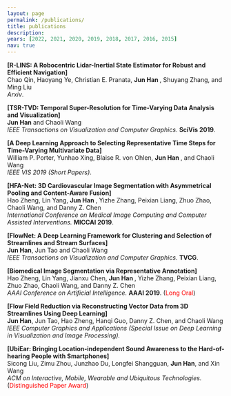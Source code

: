 ```yaml
---
layout: page
permalink: /publications/
title: publications
description: 
years: [2022, 2021, 2020, 2019, 2018, 2017, 2016, 2015]
nav: true
---
```


<div class="publications">
  
<b>[R-LINS: A Robocentric Lidar-Inertial State Estimator for Robust and Efficient Navigation]</b> <br> 
Chao Qin, Haoyang Ye, Christian E. Pranata, <b> Jun Han </b>, Shuyang Zhang, and Ming Liu <br>
<i>Arxiv</i>.


<b>[TSR-TVD: Temporal Super-Resolution for Time-Varying Data Analysis and Visualization]</b> <br> 
<b>Jun Han</b> and Chaoli Wang <br>
<i>IEEE Transactions on Visualization and Computer Graphics</i>. <b>SciVis 2019</b>.



<b>[A Deep Learning Approach to Selecting Representative Time Steps for Time-Varying Multivariate Data]</b> <br>
William P. Porter, Yunhao Xing, Blaise R. von Ohlen, <b>Jun Han </b>, and Chaoli Wang <br>
<i>IEEE VIS 2019 (Short Papers)</i>. 

<b>[HFA-Net: 3D Cardiovascular Image Segmentation with Asymmetrical Pooling and Content-Aware Fusion]</b> <br>
Hao Zheng, Lin Yang, <b> Jun Han </b>, Yizhe Zhang, Peixian Liang, Zhuo Zhao, Chaoli Wang, and Danny Z. Chen <br>
<i>International Conference on Medical Image Computing and Computer Assisted Interventions.</i> <b>MICCAI 2019</b>.


<b>[FlowNet: A Deep Learning Framework for Clustering and Selection of Streamlines and Stream Surfaces]</b> <br>
<b>Jun Han</b>, Jun Tao and Chaoli Wang <br>
<i>IEEE Transactions on Visualization and Computer Graphics</i>. <b>TVCG</b>.


<b>[Biomedical Image Segmentation via Representative Annotation]</b><br>
Hao Zheng, Lin Yang, Jianxu Chen, <b> Jun Han </b>, Yizhe Zhang, Peixian Liang, Zhuo Zhao, Chaoli Wang, and Danny Z. Chen <br> <i>AAAI Conference on Artificial Intelligence.</i> <b>AAAI 2019</b>. (<span style="color:red">Long Oral</span>)

<b>[Flow Field Reduction via Reconstructing Vector Data from 3D Streamlines Using Deep Learning]</b> <br>
<b> Jun Han</b>, Jun Tao, Hao Zheng, Hanqi Guo, Danny Z. Chen, and Chaoli Wang <br>
<i>IEEE Computer Graphics and Applications (Special Issue on Deep Learning in Visualization and Image Processing).</i>


<b>[UbiEar: Bringing Location-independent Sound Awareness to the Hard-of-hearing People with Smartphones]</b> <br>
Sicong Liu, Zimu Zhou, Junzhao Du, Longfei Shangguan, <b> Jun Han</b>, and Xin Wang <br>
<i>ACM on Interactive, Mobile, Wearable and Ubiquitous Technologies.</i> (<span style="color:red">Distinguished Paper Award</span>)



  
  
</div>
